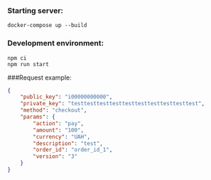 

### Starting server:
```shell script
docker-compose up --build
```


### Development environment:
```shell script
npm ci
npm run start
```


###Request example:
```json
{
    "public_key": "i00000000000",
    "private_key": "testtesttesttesttesttesttesttesttesttest",
    "method": "checkout",
    "params": {
        "action": "pay",
        "amount": "100",
        "currency": "UAH",
        "description": "test",
        "order_id": "order_id_1",
        "version": "3"
    }
}
```